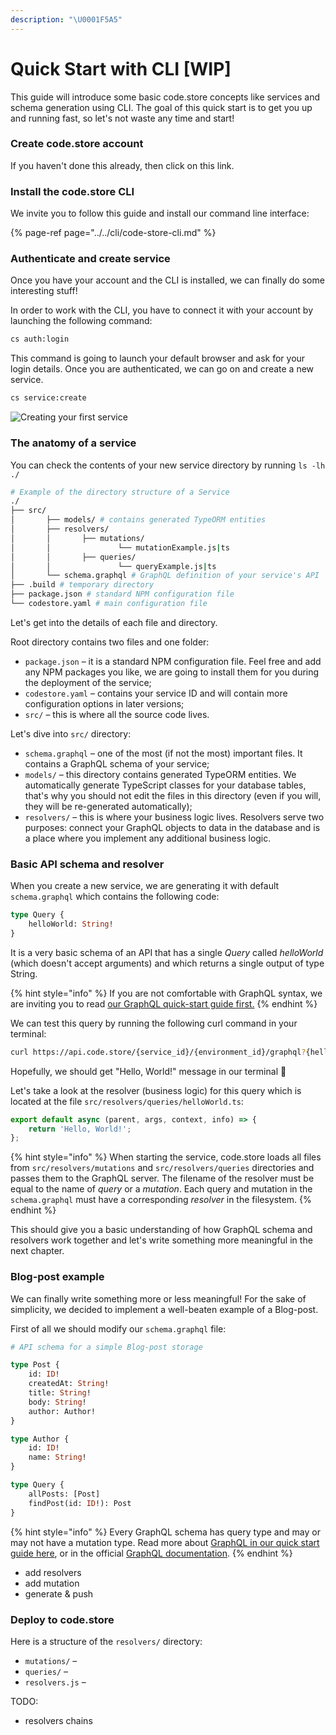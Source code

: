 ```yaml
---
description: "\U0001F5A5"
---
```


# Quick Start with CLI \[WIP\]

This guide will introduce some basic code.store concepts like services and schema generation using CLI. The goal of this quick start is to get you up and running fast, so let's not waste any time and start!

### Create code.store account

If you haven't done this already, then click on this link.

### Install the code.store CLI

We invite you to follow this guide and install our command line interface:

{% page-ref page="../../cli/code-store-cli.md" %}

### Authenticate and create service

Once you have your account and the CLI is installed, we can finally do some interesting stuff!

In order to work with the CLI, you have to connect it with your account by launching the following command:

```bash
cs auth:login
```

This command is going to launch your default browser and ask for your login details. Once you are authenticated, we can go on and create a new service.

```bash
cs service:create
```

![Creating your first service](../../.gitbook/assets/service-create.gif)

### The anatomy of a service

You can check the contents of your new service directory by running `ls -lh ./` 

```bash
# Example of the directory structure of a Service
./
├── src/
│		├── models/ # contains generated TypeORM entities
│		├── resolvers/
│		│		├── mutations/
│		│				└── mutationExample.js|ts
│		│		├── queries/
│		│				└── queryExample.js|ts
│		└── schema.graphql # GraphQL definition of your service's API
├── .build # temporary directory
├── package.json # standard NPM configuration file
└── codestore.yaml # main configuration file
```

Let's get into the details of each file and directory.

Root directory contains two files and one folder:

* `package.json` – it is a standard NPM configuration file. Feel free and add any NPM packages you like, we are going to install them for you during the deployment of the service;
* `codestore.yaml` – contains your service ID and will contain more configuration options in later versions;
* `src/` – this is where all the source code lives.

Let's dive into `src/` directory:

* `schema.graphql` – one of the most \(if not the most\) important files. It contains a GraphQL schema of your service;
* `models/` – this directory contains generated TypeORM entities. We automatically generate TypeScript classes for your database tables, that's why you should not edit the files in this directory \(even if you will, they will be re-generated automatically\);
* `resolvers/` – this is where your business logic lives. Resolvers serve two purposes: connect your GraphQL objects to data in the database and is a place where you implement any additional business logic.

### Basic API schema and resolver

When you create a new service, we are generating it with default `schema.graphql` which contains the following code:

```graphql
type Query {
    helloWorld: String!
}
```

It is a very basic schema of an API that has a single _Query_ called _helloWorld_ \(which doesn't accept arguments\) and which returns a single output of type String.

{% hint style="info" %}
If you are not comfortable with GraphQL syntax, we are inviting you to read [our GraphQL quick-start guide first.](../graphql-schemas.md)
{% endhint %}

We can test this query by running the following curl command in your terminal:

```bash
curl https://api.code.store/{service_id}/{environment_id}/graphql?{helloWorld}
```

Hopefully, we should get "Hello, World!" message in our terminal 🤞

Let's take a look at the resolver \(business logic\) for this query which is located at the file `src/resolvers/queries/helloWorld.ts`:

```typescript
export default async (parent, args, context, info) => {
    return 'Hello, World!';
};
```

{% hint style="info" %}
When starting the service, code.store loads all files from `src/resolvers/mutations` and `src/resolvers/queries` directories and passes them to the GraphQL server. The filename of the resolver must be equal to the name of _query_ or a _mutation_. Each query and mutation in the `schema.graphql` must have a corresponding _resolver_ in the filesystem.
{% endhint %}

This should give you a basic understanding of how GraphQL schema and resolvers work together and let's write something more meaningful in the next chapter.

### Blog-post example

We can finally write something more or less meaningful! For the sake of simplicity, we decided to implement a well-beaten example of a Blog-post.

First of all we should modify our `schema.graphql` file:

```graphql
# API schema for a simple Blog-post storage

type Post {
    id: ID!
    createdAt: String!
    title: String!
    body: String!
    author: Author!
}

type Author {
    id: ID!
    name: String!
}

type Query {
    allPosts: [Post]
    findPost(id: ID!): Post
}
```

{% hint style="info" %}
Every GraphQL schema has query type and may or may not have a mutation type. Read more about [GraphQL in our quick start guide here](../graphql-schemas.md), or in the official [GraphQL documentation](https://graphql.org/learn/schema/#object-types-and-fields).
{% endhint %}

* add resolvers
* add mutation
* generate & push

### Deploy to code.store

Here is a structure of the `resolvers/` directory:

* `mutations/` – 
* `queries/` – 
* `resolvers.js` – 

TODO:

* resolvers chains

